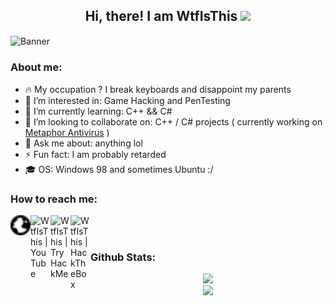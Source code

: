 <div align="center">
  <h2> 
    Hi, there! I am WtfIsThis <img src="https://github.com/kogisin/kogisin/blob/main/gifs/hi.gif" width="30px">
  </h2>
</div>

<img align="center" alt="Banner" width="1000" src="https://i.imgur.com/kEWvveO.gif">

### About me:       
- 🔥 My occupation ? I break keyboards and disappoint my parents    <br/>
- 👀 I’m interested in: Game Hacking and PenTesting   <br/>
- 🌱 I’m currently learning: C++ && C#    <br/>
- 💞️ I’m looking to collaborate on: C++ / C# projects ( currently working on [Metaphor Antivirus](https://github.com/Wtf-Is-This-x1337/Metaphor-Antivirus) )   <br/>
- 💬 Ask me about: anything lol   <br/>
- ⚡ Fun fact: I am probably retarded    <br/>
- 🎓 OS: Windows 98 and sometimes Ubuntu :/   <br/>
    
### How to reach me: 
[<img align="left" alt="WtfIsThis | Website" width="32px" src="https://raw.githubusercontent.com/iconic/open-iconic/master/svg/globe.svg" />][website]
[<img align="left" alt="WtfIsThis | YouTube" width="32px" src="https://cdn.jsdelivr.net/npm/simple-icons@v3/icons/youtube.svg" />][youtube]
[<img align="left" alt="WtfIsThis | TryHackMe" width="32px" src="https://api.iconify.design/simple-icons:tryhackme.svg" />][tryhackme]
[<img align="left" alt="WtfIsThis | HackTheBox" width="32px" src="https://api.iconify.design/simple-icons:hackthebox.svg" />][hackthebox]
<br/><br/>
### Github Stats:
<p align="center">
  <a href="https://github.com/Wtf-Is-This-x1337">
    <img height="180em" src="https://github-readme-stats.vercel.app/api?username=Wtf-Is-This-x1337&theme=algolia"/>
    <br>
    <img height="180em" src="https://github-readme-stats.vercel.app/api/top-langs/?username=Wtf-Is-This-x1337&layout=compact&theme=algolia"/>
  </a>
</p>

[website]: https://wtfisthis-portfolio.herokuapp.com/
[youtube]: https://www.youtube.com/channel/UC_HV32JteVfGzYMtqkpH7Ng
[tryhackme]: https://tryhackme.com/p/WtfIsThis
[hackthebox]: https://app.hackthebox.eu/profile/620974
[discord]: http://discord.com
